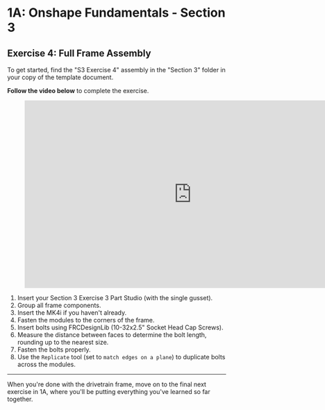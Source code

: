 # 1A: Onshape Fundamentals - Section 3
## Exercise 4: Full Frame Assembly

To get started, find the "S3 Exercise 4" assembly in the "Section 3" folder in your copy of the template document.

**Follow the video below** to complete the exercise.

<figure>
    <iframe width="768" height="432" src="https://www.youtube.com/embed/1HXdMi8PiXw?rel=0" frameborder="0" allowfullscreen vq="hd1080"></iframe>
</figure>

1. Insert your Section 3 Exercise 3 Part Studio (with the single gusset).
2. Group all frame components.
3. Insert the MK4i if you haven't already.
4. Fasten the modules to the corners of the frame.
5. Insert bolts using FRCDesignLib (10-32x2.5" Socket Head Cap Screws).
6. Measure the distance between faces to determine the bolt length, rounding up to the nearest size. 
7. Fasten the bolts properly.
8. Use the `Replicate` tool (set to `match edges on a plane`) to duplicate bolts across the modules.

---

When you're done with the drivetrain frame, move on to the final next exercise in 1A, where you'll be putting everything you've learned so far together.

<br>

